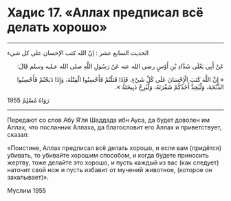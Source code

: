 <h1 class="hadith-header">Хадис 17. «Аллах предписал всё делать хорошо»</h1>

<hr>

<p class="arabic-text">
الحديث السابع عشر : إنّ الله كتب الإحسان على كل شيء
</p>

<p class="arabic-text" dir="rtl">
 عَنْ أَبِي يَعْلَى شَدَّادِ بْنِ أَوْسٍ رضي الله عنه عَنْ رَسُولِ اللَّهِ صلى الله عـليه وسلم قَالَ:
</p>

<p class="arabic-text" dir="rtl">
« إنَّ اللَّهَ كَتَبَ الْإِحْسَانَ عَلَى كُلِّ شَيْءٍ، فَإِذَا قَتَلْتُمْ فَأَحْسِنُوا الْقِتْلَةَ، وَإِذَا ذَبَحْتُمْ فَأَحْسِنُوا الذِّبْحَةَ، وَلْيُحِدَّ أَحَدُكُمْ شَفْرَتَهُ، وَلْيُرِحْ ذَبِيحَتَهُ ».
</p>

<p class="arabic-subtext">رَوَاهُ مُسْلِمٌ 1955</p>

<hr>

<p class="russian-text">
Передают со слов Абу Я’ля Шаддада ибн Ауса, да будет доволен им Аллах, что посланник Аллаха, да благословит его Аллах и приветствует, сказал:
</p>

<p class="russian-text">
«Поистине, Аллах предписал всё делать хорошо, и если вам (придётся) убивать, то убивайте хорошим способом, и когда будете приносить жертву, тоже делайте это хорошо, и пусть каждый из вас (как следует) наточит свой нож и пусть избавит от мучений животное, (которое он закалывает)». 
</p>

<p class="russian-subtext">Муслим 1955</p>
